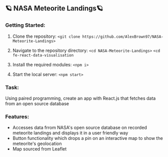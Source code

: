 ## 🪐 NASA Meteorite Landings🪐

### Getting Started:

1. Clone the repository: 
`<git clone https://github.com/AlexBrown97/NASA-Meteorite-Landings>`

2. Navigate to the repository directory:
`<cd NASA-Meteorite-Landings>`
`<cd fe-react-data-visualisation`

3. Install the required modules:
`<npm i>`

4. Start the local server:
`<npm start>`


### Task:
Using paired programming, create an app with React.js that fetches data from an open source database

### Features:
* Accesses data frrom NASA's open source database on recorded meteorite landings and displays it in a user friendly way
* Button functionality which drops a pin on an interactive map to show the meteorite's geolocation
* Map sourced from Leaflet
